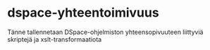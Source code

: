 # dspace-yhteentoimivuus
Tänne tallennetaan DSpace-ohjelmiston yhteensopivuuteen liittyviä skriptejä ja xslt-transformaatiota
